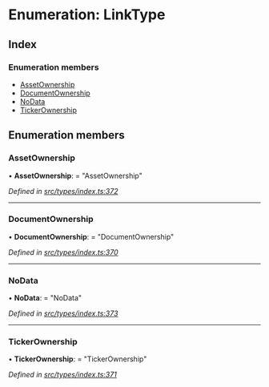 # Enumeration: LinkType

## Index

### Enumeration members

* [AssetOwnership](types.linktype.md#assetownership)
* [DocumentOwnership](types.linktype.md#documentownership)
* [NoData](types.linktype.md#nodata)
* [TickerOwnership](types.linktype.md#tickerownership)

## Enumeration members

###  AssetOwnership

• **AssetOwnership**: = "AssetOwnership"

*Defined in [src/types/index.ts:372](https://github.com/PolymathNetwork/polymesh-sdk/blob/73feada/src/types/index.ts#L372)*

___

###  DocumentOwnership

• **DocumentOwnership**: = "DocumentOwnership"

*Defined in [src/types/index.ts:370](https://github.com/PolymathNetwork/polymesh-sdk/blob/73feada/src/types/index.ts#L370)*

___

###  NoData

• **NoData**: = "NoData"

*Defined in [src/types/index.ts:373](https://github.com/PolymathNetwork/polymesh-sdk/blob/73feada/src/types/index.ts#L373)*

___

###  TickerOwnership

• **TickerOwnership**: = "TickerOwnership"

*Defined in [src/types/index.ts:371](https://github.com/PolymathNetwork/polymesh-sdk/blob/73feada/src/types/index.ts#L371)*
